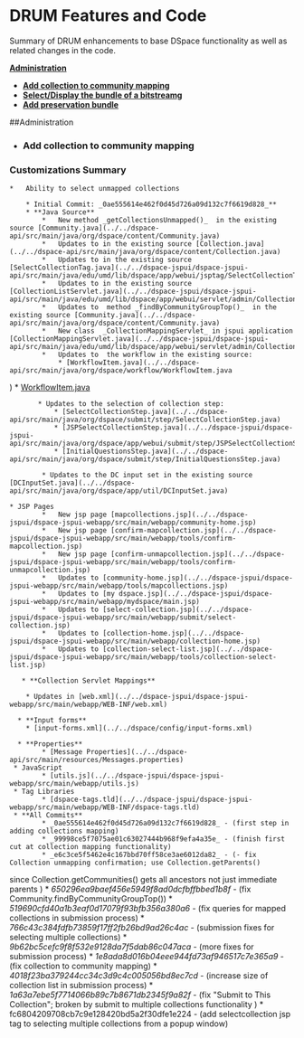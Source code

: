 # DRUM Features and Code

Summary of DRUM enhancements to base DSpace functionality as well as related changes in the code.

**[Administration](#administration)**

 * **[Add collection to community mapping](#collection-to-community-mapping)**
 * **[Select/Display the bundle of a bitstreamg](#display-bundle-by-bitstream)**
 * **[Add preservation bundle](#display-bundle-bitstream)**


##<a name="administration"></a>Administration

* ### <a name="collection-to-community-mapping"></a>Add collection to community mapping
### Customizations Summary
	*	Ability to select unmapped collections
	    
	    * Initial Commit: _0ae555614e462f0d45d726a09d132c7f6619d828_**
		* **Java Source**
			*	New method _getCollectionsUnmapped()_  in the existing source [Community.java](../../dspace-api/src/main/java/org/dspace/content/Community.java)
			*	Updates to in the existing source [Collection.java](../../dspace-api/src/main/java/org/dspace/content/Collection.java)
			*	Updates to in the existing source [SelectCollectionTag.java](../../dspace-jspui/dspace-jspui-api/src/main/java/edu/umd/lib/dspace/app/webui/jsptag/SelectCollectionTag.java)
			*	Updates to in the existing source [CollectionListServlet.java](../../dspace-jspui/dspace-jspui-api/src/main/java/edu/umd/lib/dspace/app/webui/servlet/admin/CollectionListServlet.java)
			*	Updates to  method _findByCommunityGroupTop()_  in the existing source [Community.java](../../dspace-api/src/main/java/org/dspace/content/Community.java)
			*	New class  _CollectionMappingServlet_ in jspui application [CollectionMappingServlet.java](../../dspace-jspui/dspace-jspui-api/src/main/java/edu/umd/lib/dspace/app/webui/servlet/admin/CollectionMappingServlet.java)
			*	Updates to  the workflow in the existing source:
				* [WorkflowItem.java](../../dspace-api/src/main/java/org/dspace/workflow/WorkflowItem.java
)
				* [WorkflowItem.java](../../dspace-api/src/main/java/org/dspace/content/WorkspaceItem.java
)

		   * Updates to the selection of collection step:
			   * [SelectCollectionStep.java](../../dspace-api/src/main/java/org/dspace/submit/step/SelectCollectionStep.java) 
			   * [JSPSelectCollectionStep.java](../../dspace-jspui/dspace-jspui-api/src/main/java/org/dspace/app/webui/submit/step/JSPSelectCollectionStep.java)	
			   * [InitialQuestionsStep.java](../../dspace-api/src/main/java/org/dspace/submit/step/InitialQuestionsStep.java)				   	   

			* Updates to the DC input set in the existing source [DCInputSet.java](../../dspace-api/src/main/java/org/dspace/app/util/DCInputSet.java)
								
 	* JSP Pages					
			*	New jsp page [mapcollections.jsp](../../dspace-jspui/dspace-jspui-webapp/src/main/webapp/community-home.jsp)
			*	New jsp page [confirm-mapcollection.jsp](../../dspace-jspui/dspace-jspui-webapp/src/main/webapp/tools/confirm-mapcollection.jsp)
			*	New jsp page [confirm-unmapcollection.jsp](../../dspace-jspui/dspace-jspui-webapp/src/main/webapp/tools/confirm-unmapcollection.jsp)
			*	Updates to [community-home.jsp](../../dspace-jspui/dspace-jspui-webapp/src/main/webapp/tools/mapcollections.jsp)
			*   Updates to [my dspace.jsp](../../dspace-jspui/dspace-jspui-webapp/src/main/webapp/mydspace/main.jsp)
			*   Updates to [select-collection.jsp](../../dspace-jspui/dspace-jspui-webapp/src/main/webapp/submit/select-collection.jsp)
			*   Updates to [collection-home.jsp](../../dspace-jspui/dspace-jspui-webapp/src/main/webapp/collection-home.jsp)
			*   Updates to [collection-select-list.jsp](../../dspace-jspui/dspace-jspui-webapp/src/main/webapp/tools/collection-select-list.jsp)
					
	   * **Collection Servlet Mappings**
	  
		* Updates in [web.xml](../../dspace-jspui/dspace-jspui-webapp/src/main/webapp/WEB-INF/web.xml)		
	
	  * **Input forms**	
		* [input-forms.xml](../../dspace/config/input-forms.xml)
		
	  * **Properties**
			* [Message Properties](../../dspace-api/src/main/resources/Messages.properties)
	 * JavaScript
	 		* [utils.js](../../dspace-jspui/dspace-jspui-webapp/src/main/webapp/utils.js)
	 * Tag Libraries
	 		* [dspace-tags.tld](../../dspace-jspui/dspace-jspui-webapp/src/main/webapp/WEB-INF/dspace-tags.tld)
	 * **All Commits**
			* _0ae555614e462f0d45d726a09d132c7f6619d828_ - (first step in adding collections mapping)
			* _99998ce5f7075ae01c63027444b968f9efa4a35e_ - (finish first cut at collection mapping functionality)
			* _e6c3ce5f5462e4c167bbd70ff58ce3ae6012da82_ - (- fix Collection unmapping confirmation; use Collection.getParents()
since Collection.getCommunities() gets all ancestors not just
immediate parents
)
			* _650296ea9baef456e5949f8ad0dcfbffbbed1b8f_ - (fix Community.findByCommunityGroupTop())
			* _519690cfd40a1b3eaf0d17079f93bfb356a380a6_ - (fix queries for mapped collections in submission process)
			* _766c43c384fdfb73859f17ff2fb26bd9ad26c4ac_ - (submission fixes for selecting multiple collections)
			* _9b62bc5cefc9f8f532e9128da7f5dab86c047aca_ - (more fixes for submission process)
			* _1e8ada8d016b04eee944fd73af946517c7e365a9_ - (fix collection to community mapping)
			* _4018f23ba379244cc34c3d9c4c005056bd8ec7cd_ - (increase size of collection list in submission process)
			* _1a63a7ebe5f7714066b89c7b8671db2345f9a82f_ - (fix "Submit to This Collection"; broken by submit to multiple collections functionality
)
			* fc6804209708cb7c9e128420bd5a2f30dfe1e224 - (add selectcollection jsp tag to selecting multiple collections from a popup window)